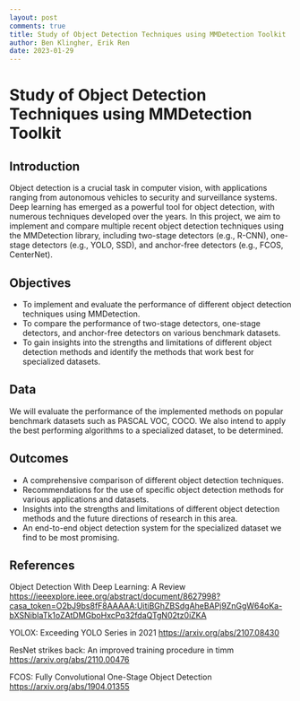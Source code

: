 ```yaml
---
layout: post
comments: true
title: Study of Object Detection Techniques using MMDetection Toolkit
author: Ben Klingher, Erik Ren
date: 2023-01-29
---
```


# Study of Object Detection Techniques using MMDetection Toolkit

## Introduction
Object detection is a crucial task in computer vision, with applications ranging from autonomous vehicles to security and surveillance systems. Deep learning has emerged as a powerful tool for object detection, with numerous techniques developed over the years. In this project, we aim to implement and compare multiple recent object detection techniques using the MMDetection library, including two-stage detectors (e.g., R-CNN), one-stage detectors (e.g., YOLO, SSD), and anchor-free detectors (e.g., FCOS, CenterNet).

## Objectives

* To implement and evaluate the performance of different object detection techniques using MMDetection.
* To compare the performance of two-stage detectors, one-stage detectors, and anchor-free detectors on various benchmark datasets.
* To gain insights into the strengths and limitations of different object detection methods and identify the methods that work best for specialized datasets.

## Data

We will evaluate the performance of the implemented methods on popular benchmark datasets such as PASCAL VOC, COCO. We also intend to apply the best performing algorithms to a specialized dataset, to be determined.

## Outcomes

* A comprehensive comparison of different object detection techniques.
* Recommendations for the use of specific object detection methods for various applications and datasets.
* Insights into the strengths and limitations of different object detection methods and the future directions of research in this area.
* An end-to-end object detection system for the specialized dataset we find to be most promising.

## References

Object Detection With Deep Learning: A Review
https://ieeexplore.ieee.org/abstract/document/8627998?casa_token=O2bJ9bs8fF8AAAAA:UitiBGhZBSdgAheBAPj9ZnGgW64oKa-bXSNibIaTk1oZAtDMGboHxcPq32fdaQTgN02tz0iZKA

YOLOX: Exceeding YOLO Series in 2021
https://arxiv.org/abs/2107.08430

ResNet strikes back: An improved training procedure in timm
https://arxiv.org/abs/2110.00476

FCOS: Fully Convolutional One-Stage Object Detection
https://arxiv.org/abs/1904.01355
